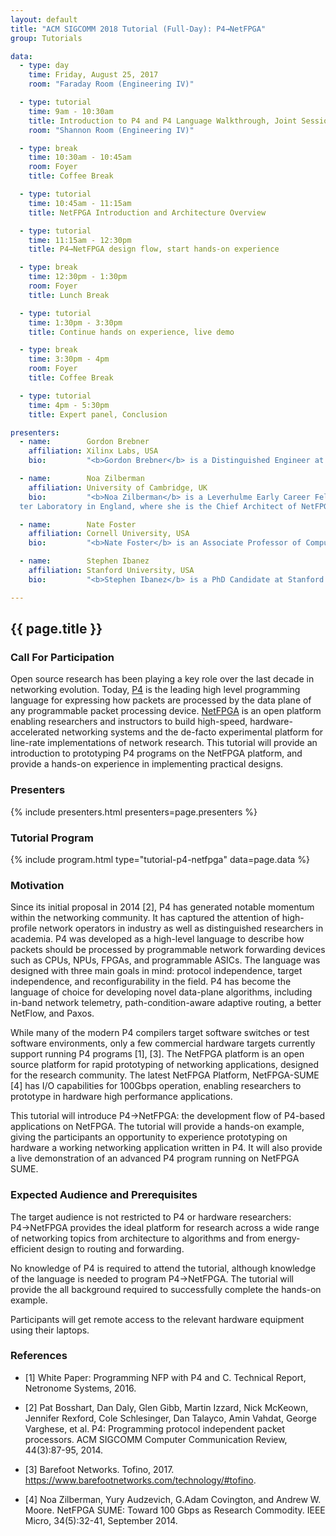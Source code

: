 ```yaml
---
layout: default
title: "ACM SIGCOMM 2018 Tutorial (Full-Day): P4→NetFPGA"
group: Tutorials

data:
  - type: day
    time: Friday, August 25, 2017
    room: "Faraday Room (Engineering IV)"

  - type: tutorial
    time: 9am - 10:30am
    title: Introduction to P4 and P4 Language Walkthrough, Joint Session with P4 Tutorial
    room: "Shannon Room (Engineering IV)"

  - type: break
    time: 10:30am - 10:45am
    room: Foyer
    title: Coffee Break

  - type: tutorial
    time: 10:45am - 11:15am
    title: NetFPGA Introduction and Architecture Overview

  - type: tutorial
    time: 11:15am - 12:30pm
    title: P4→NetFPGA design flow, start hands-on experience

  - type: break
    time: 12:30pm - 1:30pm
    room: Foyer
    title: Lunch Break

  - type: tutorial
    time: 1:30pm - 3:30pm
    title: Continue hands on experience, live demo

  - type: break
    time: 3:30pm - 4pm
    room: Foyer
    title: Coffee Break

  - type: tutorial
    time: 4pm - 5:30pm
    title: Expert panel, Conclusion

presenters:
  - name:        Gordon Brebner
    affiliation: Xilinx Labs, USA
    bio:         "<b>Gordon Brebner</b> is a Distinguished Engineer at Xilinx, Inc., the world’s leading provider of all-programmable FPGAs and SoCs.  He works in Xilinx Labs, leading an international group researching issues surrounding networked processing systems of the future.  His main personal research interests concern dynamically reconfigurable architectures, domain-specific languages with highly concurrent implementations, and high performance networking.  Most recently, his research has led to the Xilinx SDNet product for SDN and NFV at 100G+ rates.  He holds around 40 patents and has published around 60 papers in the general area of networking with FPGAs.  Prior to joining Xilinx in 2002, he was the Professor of Computer Systems and Head of the Department of Computer Science at the University of Edinburgh.  He is currently co-chair of the P4 Language Design working group in P4.org, and chair of the Protocol Independent Forwarding working group in the Open Networking Foundation."

  - name:        Noa Zilberman
    affiliation: University of Cambridge, UK
    bio:         "<b>Noa Zilberman</b> is a Leverhulme Early Career Fellow at the University of Cambridge
  ter Laboratory in England, where she is the Chief Architect of NetFPGA SUME. Her research interests include high-performance networking and computing architectures, converged interconnect, network measurements and open source hardware research. Zilberman has over 15 years of industrial experience. In her last role before joining the University of Cambridge, she was a Senior Principal Chip Architect at Broadcom's Network Switching group. She is a Senior Member of IEEE, a member of ACM, Usenix and BCS, and has a PhD in Electrical Engineering from Tel Aviv University."

  - name:        Nate Foster
    affiliation: Cornell University, USA
    bio:         "<b>Nate Foster</b> is an Associate Professor of Computer Science at Cornell University and a Visiting Researcher at Barefoot Networks. He serves as chair of the P4 Technical Steering Committee and as co-chair of the P4 Language Design Working Group. His research focuses on the design and implementation of languages for programming software-defined networks. In the past he has also worked on bidirectional languages (also known as 'lenses'), data provenance, type systems, mechanized proof, and formal semantics. He received a PhD in Computer and Information Science from the University of Pennsylvania, an MPhil in History and Philosophy of Science from Cambridge University, and a BA in Computer Science from Williams College. His awards include a Sloan Research Fellowship, an NSF CAREER Award, a Most Influential POPL Paper Award, a Tien '72 Teaching Award, a Cornell Engineering Research Excellence Award, and a Rubinoff Award."

  - name:        Stephen Ibanez
    affiliation: Stanford University, USA
    bio:         "<b>Stephen Ibanez</b> is a PhD Candidate at Stanford working with Professor Nick McKeown. His research interests involve finding new and exciting applications for programmable data-planes, running P4 programs on programmable hardware, network measurement and management, as well as network security. He is currently using P4 to design switches that implement proactive congestion control algorithms for next generation datacenter networks. Stephen is leading the effort to bring together a community of developers and users for the P4→NetFPGA platform."

---
```


## {{ page.title }}

### Call For Participation

Open source research has been playing a key role over the last decade in networking evolution. Today, [P4](http://p4.org/) is the leading high level programming language for expressing how packets are processed by the data plane of any programmable packet processing device. [NetFPGA](http://netfpga.org/site/#/) is an open platform enabling researchers and instructors to build high-speed, hardware-accelerated networking systems and the de-facto experimental platform for line-rate implementations of network research. This tutorial will provide an introduction to prototyping P4 programs on the NetFPGA platform, and provide a hands-on experience in implementing practical designs.

### Presenters

{% include presenters.html presenters=page.presenters %}

### Tutorial Program

{% include program.html type="tutorial-p4-netfpga" data=page.data %}

### Motivation

Since its initial proposal in 2014 [2], P4 has generated notable momentum within the networking community. It has captured the attention of high-profile network operators in industry as well as distinguished researchers in academia. P4 was developed as a high-level language to describe how packets should be processed by programmable network forwarding devices such as CPUs, NPUs, FPGAs, and programmable ASICs. The language was designed with three main goals in mind: protocol independence, target independence, and reconfigurability in the field. P4 has become the language of choice for developing novel data-plane algorithms, including in-band network telemetry, path-condition-aware adaptive routing, a better NetFlow, and Paxos.

While many of the modern P4 compilers target software switches or test software environments, only a few commercial hardware targets currently support running P4 programs [1], [3]. The NetFPGA platform is an open source platform for rapid prototyping of networking applications, designed for the research community. The latest NetFPGA Platform, NetFPGA-SUME [4] has I/O capabilities for 100Gbps operation, enabling researchers to prototype in hardware high performance applications.

This tutorial will introduce P4→NetFPGA: the development flow of P4-based applications on NetFPGA. The tutorial will provide a hands-on example, giving the participants an opportunity to experience prototyping on hardware a working networking application written in P4. It will also provide a live demonstration of an advanced P4 program running on NetFPGA SUME.

### Expected Audience and Prerequisites

The target audience is not restricted to P4 or hardware researchers: P4→NetFPGA provides the ideal platform for research across a wide range of networking topics from architecture to algorithms and from energy-efficient design to routing and forwarding.

No knowledge of P4 is required to attend the tutorial, although knowledge of the language is needed to program P4→NetFPGA. The tutorial will provide the all background required to successfully complete the hands-on example.

Participants will get remote access to the relevant hardware equipment using their laptops.

### References

- [1] White Paper: Programming NFP with P4 and C. Technical Report, Netronome Systems, 2016.

- [2] Pat Bosshart, Dan Daly, Glen Gibb, Martin Izzard, Nick McKeown, Jennifer Rexford, Cole Schlesinger, Dan Talayco, Amin Vahdat, George Varghese, et al. P4: Programming protocol independent packet processors. ACM SIGCOMM Computer Communication Review, 44(3):87-95, 2014.

- [3] Barefoot Networks. Tofino, 2017. https://www.barefootnetworks.com/technology/#tofino.

- [4] Noa Zilberman, Yury Audzevich, G.Adam Covington, and Andrew W. Moore. NetFPGA SUME: Toward 100 Gbps as Research Commodity. IEEE Micro, 34(5):32-41, September 2014.

